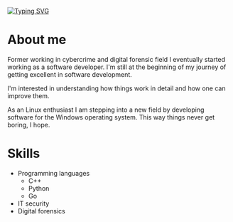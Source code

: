 [![Typing SVG](https://readme-typing-svg.demolab.com?font=Roboto&weight=700&size=32&pause=1000&color=74D6E1CF&background=000000&center=true&vCenter=true&multiline=true&width=768&height=128&lines=Hi,+I’m+@pydvlpr;I'm+a+software+developer)](https://git.io/typing-svg)

# About me
Former working in cybercrime and digital forensic field I eventually started working as a software developer. I'm still at the beginning of my journey of getting excellent in software development.

I'm interested in understanding how things work in detail and how one can improve them. 

As an Linux enthusiast I am stepping into a new field by developing software for the Windows operating system. This way things never get boring, I hope.

# Skills
- Programming languages
  - C++
  - Python
  - Go
- IT security
- Digital forensics

<!---
pydvlpr/pydvlpr is a ✨ special ✨ repository because its `README.md` (this file) appears on your GitHub profile.
You can click the Preview link to take a look at your changes.
--->
